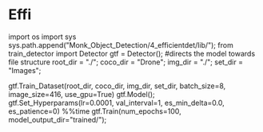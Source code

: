 # Effi

import os
import sys
sys.path.append("Monk_Object_Detection/4_efficientdet/lib/");
from train_detector import Detector
gtf = Detector();
#directs the model towards file structure
root_dir = "./";
coco_dir = "Drone";
img_dir = "./";
set_dir = "Images";

gtf.Train_Dataset(root_dir, coco_dir, img_dir, set_dir, batch_size=8, image_size=416, use_gpu=True)
gtf.Model();
gtf.Set_Hyperparams(lr=0.0001, val_interval=1, es_min_delta=0.0, es_patience=0)
%%time
gtf.Train(num_epochs=100, model_output_dir="trained/");
